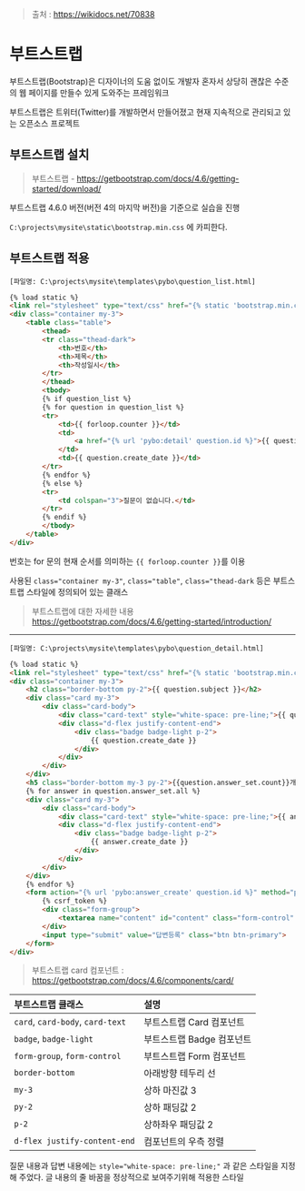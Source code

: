 > 출처 : https://wikidocs.net/70838



# 부트스트랩

부트스트랩(Bootstrap)은 디자이너의 도움 없이도 개발자 혼자서 상당히 괜찮은 수준의 웹 페이지를 만들수 있게 도와주는 프레임워크

부트스트랩은 트위터(Twitter)를 개발하면서 만들어졌고 현재 지속적으로 관리되고 있는 오픈소스 프로젝트



## 부트스트랩 설치

> 부트스트랩 - https://getbootstrap.com/docs/4.6/getting-started/download/

부트스트랩 4.6.0 버전(버전 4의 마지막 버전)을 기준으로 실습을 진행

`C:\projects\mysite\static\bootstrap.min.css` 에 카피한다.



## 부트스트랩 적용

`[파일명: C:\projects\mysite\templates\pybo\question_list.html]`

```html
{% load static %}
<link rel="stylesheet" type="text/css" href="{% static 'bootstrap.min.css' %}">
<div class="container my-3">
    <table class="table">
        <thead>
        <tr class="thead-dark">
            <th>번호</th>
            <th>제목</th>
            <th>작성일시</th>
        </tr>
        </thead>
        <tbody>
        {% if question_list %}
        {% for question in question_list %}
        <tr>
            <td>{{ forloop.counter }}</td>
            <td>
                <a href="{% url 'pybo:detail' question.id %}">{{ question.subject }}</a>
            </td>
            <td>{{ question.create_date }}</td>
        </tr>
        {% endfor %}
        {% else %}
        <tr>
            <td colspan="3">질문이 없습니다.</td>
        </tr>
        {% endif %}
        </tbody>
    </table>
</div>
```

번호는 for 문의 현재 순서를 의미하는 `{{ forloop.counter }}`를 이용

사용된 `class="container my-3"`, `class="table"`, `class="thead-dark` 등은 부트스트랩 스타일에 정의되어 있는 클래스

> 부트스트랩에 대한 자세한 내용 https://getbootstrap.com/docs/4.6/getting-started/introduction/

---

`[파일명: C:\projects\mysite\templates\pybo\question_detail.html]`

```html
{% load static %}
<link rel="stylesheet" type="text/css" href="{% static 'bootstrap.min.css' %}">
<div class="container my-3">
    <h2 class="border-bottom py-2">{{ question.subject }}</h2>
    <div class="card my-3">
        <div class="card-body">
            <div class="card-text" style="white-space: pre-line;">{{ question.content }}</div>
            <div class="d-flex justify-content-end">
                <div class="badge badge-light p-2">
                    {{ question.create_date }}
                </div>
            </div>
        </div>
    </div>
    <h5 class="border-bottom my-3 py-2">{{question.answer_set.count}}개의 답변이 있습니다.</h5>
    {% for answer in question.answer_set.all %}
    <div class="card my-3">
        <div class="card-body">
            <div class="card-text" style="white-space: pre-line;">{{ answer.content }}</div>
            <div class="d-flex justify-content-end">
                <div class="badge badge-light p-2">
                    {{ answer.create_date }}
                </div>
            </div>
        </div>
    </div>
    {% endfor %}
    <form action="{% url 'pybo:answer_create' question.id %}" method="post" class="my-3">
        {% csrf_token %}
        <div class="form-group">
            <textarea name="content" id="content" class="form-control" rows="10"></textarea>
        </div>
        <input type="submit" value="답변등록" class="btn btn-primary">
    </form>
</div>
```

> 부트스트랩 card 컴포넌트 : https://getbootstrap.com/docs/4.6/components/card/

| 부트스트랩 클래스                | 설명                      |
| :------------------------------- | :------------------------ |
| `card`, `card-body`, `card-text` | 부트스트랩 Card 컴포넌트  |
| `badge`, `badge-light`           | 부트스트랩 Badge 컴포넌트 |
| `form-group`, `form-control`     | 부트스트랩 Form 컴포넌트  |
| `border-bottom`                  | 아래방향 테두리 선        |
| `my-3`                           | 상하 마진값 3             |
| `py-2`                           | 상하 패딩값 2             |
| `p-2`                            | 상하좌우 패딩값 2         |
| `d-flex justify-content-end`     | 컴포넌트의 우측 정렬      |

질문 내용과 답변 내용에는 `style="white-space: pre-line;"` 과 같은 스타일을 지정해 주었다. 글 내용의 줄 바꿈을 정상적으로 보여주기위해 적용한 스타일